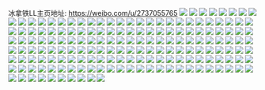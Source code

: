 冰拿铁LL主页地址: https://weibo.com/u/2737055765 
![](https://wx4.sinaimg.cn/mw2000/a3242815gy1h8vg0cunm1j20u0140n0n.jpg) 
![](https://wx4.sinaimg.cn/mw2000/a3242815gy1h8tfghossfj20u00swdit.jpg) 
![](https://wx4.sinaimg.cn/mw2000/a3242815gy1h88iu32egqj20u0140q93.jpg) 
![](https://wx4.sinaimg.cn/mw2000/a3242815gy1h83r31qasbj20u01407dv.jpg) 
![](https://wx4.sinaimg.cn/mw2000/a3242815gy1h83f7vocaxj20u01sytcc.jpg) 
![](https://wx4.sinaimg.cn/mw2000/a3242815gy1h7ml74p8ooj20u0142tjh.jpg) 
![](https://wx4.sinaimg.cn/mw2000/a3242815gy1h7ml759ancj20u0142k9e.jpg) 
![](https://wx4.sinaimg.cn/mw2000/a3242815gy1h7ml75nxtxj20u0142alq.jpg) 
![](https://wx4.sinaimg.cn/mw2000/a3242815gy1h6y9txvjfhj20u0142k0k.jpg) 
![](https://wx4.sinaimg.cn/mw2000/a3242815gy1h6y9tyjyp3j20u0140gts.jpg) 
![](https://wx4.sinaimg.cn/mw2000/a3242815gy1h6ujaiv3afj20u0140gts.jpg) 
![](https://wx4.sinaimg.cn/mw2000/a3242815gy1h6ujal4wydj20u014240b.jpg) 
![](https://wx4.sinaimg.cn/mw2000/a3242815gy1h6ujamgjhxj20u0142adn.jpg) 
![](https://wx4.sinaimg.cn/mw2000/a3242815gy1h6nyki2yczj20u01syth7.jpg) 
![](https://wx4.sinaimg.cn/mw2000/a3242815gy1h6j493hkt1j20u01420zx.jpg) 
![](https://wx4.sinaimg.cn/mw2000/a3242815gy1h6j492sq8wj20u0142414.jpg) 
![](https://wx4.sinaimg.cn/mw2000/a3242815gy1h6j4946vf6j20u0142grh.jpg) 
![](https://wx4.sinaimg.cn/mw2000/a3242815gy1h6i75oexjmj20u0142n7q.jpg) 
![](https://wx4.sinaimg.cn/mw2000/a3242815gy1h6i75lsanmj20u01420vw.jpg) 
![](https://wx4.sinaimg.cn/mw2000/a3242815gy1h6i75mkyxgj20u0142acs.jpg) 
![](https://wx4.sinaimg.cn/mw2000/a3242815gy1h6i75nf0rbj20u0142qai.jpg) 
![](https://wx4.sinaimg.cn/mw2000/a3242815gy1h6i76uadtgj20u0142juh.jpg) 
![](https://wx4.sinaimg.cn/mw2000/a3242815gy1h6i76vjzokj20u0142ad5.jpg) 
![](https://wx4.sinaimg.cn/mw2000/a3242815gy1h6gwotv6kdj21hc0u0gr0.jpg) 
![](https://wx4.sinaimg.cn/mw2000/a3242815gy1h6gwp9c5c5j20u01syjtm.jpg) 
![](https://wx4.sinaimg.cn/mw2000/a3242815gy1h6gwp8if41j20u01syq63.jpg) 
![](https://wx4.sinaimg.cn/mw2000/a3242815gy1h6b48iy8snj20u01syjv6.jpg) 
![](https://wx4.sinaimg.cn/mw2000/a3242815gy1h6b48l8fshj20u01syadq.jpg) 
![](https://wx4.sinaimg.cn/mw2000/a3242815gy1h66k258m9qj213u0tt43t.jpg) 
![](https://wx4.sinaimg.cn/mw2000/a3242815gy1h6478e11hxj20u0142ad8.jpg) 
![](https://wx4.sinaimg.cn/mw2000/a3242815gy1h6478j7yyxj20u0142tg2.jpg) 
![](https://wx4.sinaimg.cn/mw2000/a3242815gy1h60mide2fhj20u01sy0vy.jpg) 
![](https://wx4.sinaimg.cn/mw2000/a3242815gy1h60mncg57yj214l0mt0x5.jpg) 
![](https://wx4.sinaimg.cn/mw2000/a3242815gy1h5zksssux3j21400u075c.jpg) 
![](https://wx4.sinaimg.cn/mw2000/a3242815gy1h5zkst8fttj21400u041a.jpg) 
![](https://wx4.sinaimg.cn/mw2000/a3242815gy1h5zkt50g3aj20u01sy422.jpg) 
![](https://wx4.sinaimg.cn/mw2000/a3242815gy1h5zkt5hsv8j20u01sy77i.jpg) 
![](https://wx4.sinaimg.cn/mw2000/a3242815gy1h5uzywu0ecj20u01s8n0o.jpg) 
![](https://wx4.sinaimg.cn/mw2000/a3242815gy1h5uzyw98spj20u01s8q63.jpg) 
![](https://wx4.sinaimg.cn/mw2000/a3242815gy1h5uzyv8s55j20u018odla.jpg) 
![](https://wx4.sinaimg.cn/mw2000/a3242815gy1h5uzyqh9g5j21400u0myg.jpg) 
![](https://wx4.sinaimg.cn/mw2000/a3242815gy1h5uzyr9a8xj21400u0n5s.jpg) 
![](https://wx4.sinaimg.cn/mw2000/a3242815gy1h5uzyru862j20u0140mzc.jpg) 
![](https://wx4.sinaimg.cn/mw2000/a3242815gy1h5uzyslgxpj20u0140grv.jpg) 
![](https://wx4.sinaimg.cn/mw2000/a3242815gy1h5uzyppchkj20u0142tbh.jpg) 
![](https://wx4.sinaimg.cn/mw2000/a3242815gy1h5uzyu79fcj20u0140q5l.jpg) 
![](https://wx4.sinaimg.cn/mw2000/a3242815gy1h5uzyvtk50j20u010awfy.jpg) 
![](https://wx4.sinaimg.cn/mw2000/a3242815gy1h5r48kpbr4j20u0140jtj.jpg) 
![](https://wx4.sinaimg.cn/mw2000/a3242815gy1h5r48k7myej21400u0q75.jpg) 
![](https://wx4.sinaimg.cn/mw2000/a3242815gy1h5r4dqft50j20u014075d.jpg) 
![](https://wx4.sinaimg.cn/mw2000/a3242815gy1h5r4doewaoj20u0140dgx.jpg) 
![](https://wx4.sinaimg.cn/mw2000/a3242815gy1h5o2yryd08j20u01hc148.jpg) 
![](https://wx4.sinaimg.cn/mw2000/a3242815gy1h5ji7qkr8lj21400u00yx.jpg) 
![](https://wx4.sinaimg.cn/mw2000/a3242815gy1h4uu4vlfzbj20u0140dl3.jpg) 
![](https://wx4.sinaimg.cn/mw2000/a3242815gy1h4k2khuu4kj20u00ydjw5.jpg) 
![](https://wx4.sinaimg.cn/mw2000/a3242815gy1h44am9bevfj20u01sywiy.jpg) 
![](https://wx4.sinaimg.cn/mw2000/a3242815gy1h3v3ijzm8ej20u0140101.jpg) 
![](https://wx4.sinaimg.cn/mw2000/a3242815gy1h3v3ipnpezj20u0140wko.jpg) 
![](https://wx4.sinaimg.cn/mw2000/a3242815gy1h3nsp1uyrsj20u0140425.jpg) 
![](https://wx4.sinaimg.cn/mw2000/a3242815gy1h2bsdj62hnj20u00u0421.jpg) 
![](https://wx4.sinaimg.cn/mw2000/a3242815gy1h2bsdlauexj20u00u0tcp.jpg) 
![](https://wx4.sinaimg.cn/mw2000/a3242815gy1h2bsdlugc4j20js0z5aen.jpg) 
![](https://wx4.sinaimg.cn/mw2000/a3242815gy1h2bsdmyaccj20u0140adv.jpg) 
![](https://wx4.sinaimg.cn/mw2000/a3242815gy1h2bsdnf50ij20u0140grt.jpg) 
![](https://wx4.sinaimg.cn/mw2000/a3242815gy1h26s6wag1tj20u0142jxh.jpg) 
![](https://wx4.sinaimg.cn/mw2000/a3242815gy1h1zztxjn0vj20u014219h.jpg) 
![](https://wx4.sinaimg.cn/mw2000/a3242815gy1h1zztem8awj20u0142drq.jpg) 
![](https://wx4.sinaimg.cn/mw2000/a3242815gy1gzerjksxmxj20wi17ctml.jpg) 
![](https://wx4.sinaimg.cn/mw2000/a3242815gy1gzerjlsbrfj22c0340e82.jpg) 
![](https://wx4.sinaimg.cn/mw2000/a3242815gy1gzerjnd5efj22c03407wi.jpg) 
![](https://wx4.sinaimg.cn/mw2000/a3242815gy1gzerjpdkh5j22c0340e82.jpg) 
![](https://wx4.sinaimg.cn/mw2000/a3242815gy1gtgt5k6oybj20u0140q79.jpg) 
![](https://wx4.sinaimg.cn/mw2000/a3242815gy1gtgt5kzkolj20u0140gpu.jpg) 
![](https://wx4.sinaimg.cn/mw2000/a3242815gy1gtfalwrokzj20u01s8tg5.jpg) 
![](https://wx4.sinaimg.cn/mw2000/a3242815ly1gn6y28zm12j21400u0dve.jpg) 
![](https://wx4.sinaimg.cn/mw2000/a3242815ly1gn6y29ggv0j20u0140h1n.jpg) 
![](https://wx4.sinaimg.cn/mw2000/a3242815ly1gn6y29z1cjj21400u07l7.jpg) 
![](https://wx4.sinaimg.cn/mw2000/a3242815ly1gn6y2arnloj21400u0k8x.jpg) 
![](https://wx4.sinaimg.cn/mw2000/a3242815ly1gn6y2b84x0j217c0tywuu.jpg) 
![](https://wx4.sinaimg.cn/mw2000/a3242815ly1gn6y2bveljj21400u0wru.jpg) 
![](https://wx4.sinaimg.cn/mw2000/a3242815ly1gn6y2d5abbj20u0140as6.jpg) 
![](https://wx4.sinaimg.cn/mw2000/a3242815ly1gn6y2e78uaj20u0140wxj.jpg) 
![](https://wx4.sinaimg.cn/mw2000/a3242815ly1gn6y2es0p2j20u014017f.jpg) 
![](https://wx4.sinaimg.cn/mw2000/a3242815ly1gn3n66ibdpj20u00u078y.jpg) 
![](https://wx4.sinaimg.cn/mw2000/a3242815ly1gn3n66wmflj20u00u0ac6.jpg) 
![](https://wx4.sinaimg.cn/mw2000/a3242815ly1gn3n67fhjoj20u00u0n20.jpg) 
![](https://wx4.sinaimg.cn/mw2000/a3242815ly1gn3n68oid1j20u00u0dj3.jpg) 
![](https://wx4.sinaimg.cn/mw2000/a3242815ly1gn3n69w3nzj20u0190n5g.jpg) 
![](https://wx4.sinaimg.cn/mw2000/a3242815ly1gn3n6adylzj20u00u0wit.jpg) 
![](https://wx4.sinaimg.cn/mw2000/a3242815ly1gn1fwtkn89j20u00mhq7b.jpg) 
![](https://wx4.sinaimg.cn/mw2000/a3242815ly1gn1fwu68p1j21400u078p.jpg) 
![](https://wx4.sinaimg.cn/mw2000/a3242815gy1gmlsqt4bnjj20u01404ds.jpg) 
![](https://wx4.sinaimg.cn/mw2000/a3242815gy1gmlsqtok34j21400u0atk.jpg) 
![](https://wx4.sinaimg.cn/mw2000/a3242815gy1gmlsqvnvuuj20u00u0wvg.jpg) 
![](https://wx4.sinaimg.cn/mw2000/a3242815gy1gmlsqw9bcxj20u0140avs.jpg) 
![](https://wx4.sinaimg.cn/mw2000/a3242815gy1gmlsqx9dxcj20u0140nia.jpg) 
![](https://wx4.sinaimg.cn/mw2000/a3242815gy1gmlsqyifxcj20u00u0ka6.jpg) 
![](https://wx4.sinaimg.cn/mw2000/a3242815gy1gmlsqz5n0uj21400u07po.jpg) 
![](https://wx4.sinaimg.cn/mw2000/a3242815gy1gmlsqzop23j20u00u0aoy.jpg) 
![](https://wx4.sinaimg.cn/mw2000/a3242815gy1gmlsr0b99qj21400u0dv3.jpg) 
![](https://wx4.sinaimg.cn/mw2000/a3242815gy1gmlsr0qyaaj20u01400yz.jpg) 
![](https://wx4.sinaimg.cn/mw2000/a3242815gy1gmlsr2fjjsj22c03401ky.jpg) 
![](https://wx4.sinaimg.cn/mw2000/a3242815gy1gmlsr5mnr3j21z41hc7wj.jpg) 
![](https://wx4.sinaimg.cn/mw2000/a3242815gy1gmlsr8kll4j21z41hc7wj.jpg) 
![](https://wx4.sinaimg.cn/mw2000/a3242815gy1gmlsrajwovj21z41hc1kz.jpg) 
![](https://wx4.sinaimg.cn/mw2000/a3242815gy1gmhsy7p7ssj20u01400zm.jpg) 
![](https://wx4.sinaimg.cn/mw2000/a3242815gy1gmhsy8xxxhj20u00pjwhe.jpg) 
![](https://wx4.sinaimg.cn/mw2000/a3242815gy1gmhsya9h8uj20u01407ba.jpg) 
![](https://wx4.sinaimg.cn/mw2000/a3242815gy1gmhsyb194kj20ri0v2q5a.jpg) 
![](https://wx4.sinaimg.cn/mw2000/a3242815gy1gmhsybk3wqj20f20h03yr.jpg) 
![](https://wx4.sinaimg.cn/mw2000/a3242815gy1gmhsydmo1vj21400u0jxi.jpg) 
![](https://wx4.sinaimg.cn/mw2000/a3242815gy1gmhsyeyybpj20u0140wlt.jpg) 
![](https://wx4.sinaimg.cn/mw2000/a3242815gy1gmhsyjmfeaj20u00mutcs.jpg) 
![](https://wx4.sinaimg.cn/mw2000/a3242815gy1gmhsyl9ti3j212i0l1adp.jpg) 
![](https://wx4.sinaimg.cn/mw2000/a3242815gy1gmcy5hiehsj20tg0fzk42.jpg) 
![](https://wx4.sinaimg.cn/mw2000/a3242815gy1gmcy5k5x89j20rs6k4kjo.jpg) 
![](https://wx4.sinaimg.cn/mw2000/a3242815gy1gmcy5lmbb3j20dw3ydqv5.jpg) 
![](https://wx4.sinaimg.cn/mw2000/a3242815gy1gmcy5ms1z2j20dw3ydqv5.jpg) 
![](https://wx4.sinaimg.cn/mw2000/a3242815gy1gmcy5nclw7j21400u07rl.jpg) 
![](https://wx4.sinaimg.cn/mw2000/a3242815gy1gmcy5o5hilj21400u0e1q.jpg) 
![](https://wx4.sinaimg.cn/mw2000/a3242815gy1gmcy5omyeqj20qk0zggyj.jpg) 
![](https://wx4.sinaimg.cn/mw2000/a3242815gy1gmcy5p2x4zj20t60rjtj9.jpg) 
![](https://wx4.sinaimg.cn/mw2000/a3242815gy1gmcy5pm6eqj20u0140wz5.jpg) 
![](https://wx4.sinaimg.cn/mw2000/a3242815gy1gm9qf6fuvij20u0140aic.jpg) 
![](https://wx4.sinaimg.cn/mw2000/a3242815gy1gm9qf7ixi8j21400u0aej.jpg) 
![](https://wx4.sinaimg.cn/mw2000/a3242815gy1gm9qf8mim6j20u0140wkm.jpg) 
![](https://wx4.sinaimg.cn/mw2000/a3242815gy1gm9qf9wi58j20u00u07bo.jpg) 
![](https://wx4.sinaimg.cn/mw2000/a3242815gy1gm9qfatpi6j20u00x3dlc.jpg) 
![](https://wx4.sinaimg.cn/mw2000/a3242815gy1gm9qfbrmvfj21400u07aw.jpg) 
![](https://wx4.sinaimg.cn/mw2000/a3242815gy1gm9qfcr1tqj20u0140n4v.jpg) 
![](https://wx4.sinaimg.cn/mw2000/a3242815gy1gm9qfdrwgvj21400u0ah7.jpg) 
![](https://wx4.sinaimg.cn/mw2000/a3242815gy1gm9qfeszfqj20u0140tf4.jpg) 
![](https://wx4.sinaimg.cn/mw2000/a3242815gy1gm74zviezvj211i0s419s.jpg) 
![](https://wx4.sinaimg.cn/mw2000/a3242815gy1gm74zw4k9rj20s411iaom.jpg) 
![](https://wx4.sinaimg.cn/mw2000/a3242815gy1gm74zxgtp1j20s411ine0.jpg) 
![](https://wx4.sinaimg.cn/mw2000/a3242815gy1gm74zy07ybj20s411ik8c.jpg) 
![](https://wx4.sinaimg.cn/mw2000/a3242815gy1gm74zyhrfbj20s411ih2e.jpg) 
![](https://wx4.sinaimg.cn/mw2000/a3242815gy1gm74zz3tkij211i0s4tqy.jpg) 
![](https://wx4.sinaimg.cn/mw2000/a3242815gy1gm74zzlfc0j20s411ikau.jpg) 
![](https://wx4.sinaimg.cn/mw2000/a3242815gy1gm75003zs4j20s411iqjs.jpg) 
![](https://wx4.sinaimg.cn/mw2000/a3242815gy1gm750149ejj20s411i4ef.jpg) 
![](https://wx4.sinaimg.cn/mw2000/a3242815gy1gkgvvk8z2aj20u014078k.jpg) 
![](https://wx4.sinaimg.cn/mw2000/a3242815gy1gkgvvlhxqzj21400u07b5.jpg) 
![](https://wx4.sinaimg.cn/mw2000/a3242815gy1gkgvvmp0r9j21400u0wlb.jpg) 
![](https://wx4.sinaimg.cn/mw2000/a3242815gy1gkgvvnz0rsj21400u0wl6.jpg) 
![](https://wx4.sinaimg.cn/mw2000/a3242815gy1gkgvvoodcmj20u00u00xo.jpg) 
![](https://wx4.sinaimg.cn/mw2000/a3242815gy1gkgvvpg9svj20u01407aq.jpg) 
![](https://wx4.sinaimg.cn/mw2000/a3242815gy1gkgvvqecufj20u0140wlw.jpg) 
![](https://wx4.sinaimg.cn/mw2000/a3242815gy1gkgvvr4tobj20u0140tdz.jpg) 
![](https://wx4.sinaimg.cn/mw2000/a3242815gy1gkgvvsdipoj21400u0ait.jpg) 
![](https://wx4.sinaimg.cn/mw2000/a3242815gy1gkdmlglntsj23402c0x6s.jpg) 
![](https://wx4.sinaimg.cn/mw2000/a3242815gy1gkdmlo5zluj23402c07wl.jpg) 
![](https://wx4.sinaimg.cn/mw2000/a3242815gy1gkdmlrmbiej23402c0x6s.jpg) 
![](https://wx4.sinaimg.cn/mw2000/a3242815gy1gkdmlu3vrhj23402c0b2c.jpg) 
![](https://wx4.sinaimg.cn/mw2000/a3242815gy1gkdmm0o4pmj23402c0x6s.jpg) 
![](https://wx4.sinaimg.cn/mw2000/a3242815gy1gkdmm3x2l3j23402c0x6s.jpg) 
![](https://wx4.sinaimg.cn/mw2000/a3242815gy1gkdmllh0o2j23402c0hdw.jpg) 
![](https://wx4.sinaimg.cn/mw2000/a3242815gy1gkdmlixbeij23402c0u0z.jpg) 
![](https://wx4.sinaimg.cn/mw2000/a3242815gy1gkdmlb7710j23402c0b2d.jpg) 
![](https://wx4.sinaimg.cn/mw2000/a3242815gy1gkdmleegkwj23402c0qv8.jpg) 
![](https://wx4.sinaimg.cn/mw2000/a3242815gy1gkdmm6k2kij23402c0kjo.jpg) 
![](https://wx4.sinaimg.cn/mw2000/a3242815gy1gkcbql7vb7j21400u04qp.jpg) 
![](https://wx4.sinaimg.cn/mw2000/a3242815gy1gkcbqmai3cj21400u0tmm.jpg) 
![](https://wx4.sinaimg.cn/mw2000/a3242815gy1gkcbqn7s3jj21400u0anu.jpg) 
![](https://wx4.sinaimg.cn/mw2000/a3242815gy1gkcbqo1t7wj21400u0dub.jpg) 
![](https://wx4.sinaimg.cn/mw2000/a3242815gy1gkcbqowiv0j21400u04e8.jpg) 
![](https://wx4.sinaimg.cn/mw2000/a3242815gy1gkcbqq36m6j21400u0tnd.jpg) 
![](https://wx4.sinaimg.cn/mw2000/a3242815gy1gkcbqqu42jj21400u0k5m.jpg) 
